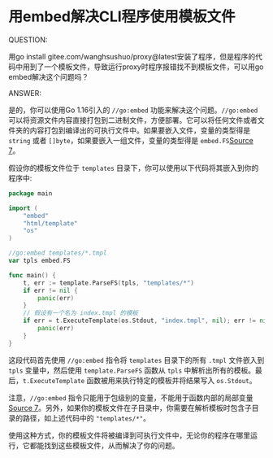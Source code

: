# 用embed解决CLI程序使用模板文件

QUESTION:

用go install gitee.com/wanghsushuo/proxy@latest安装了程序，但是程序的代码中用到了一个模板文件，导致运行proxy时程序报错找不到模板文件，可以用go embed解决这个问题吗？

ANSWER:

是的，你可以使用Go 1.16引入的 `//go:embed` 功能来解决这个问题。`//go:embed` 可以将资源文件内容直接打包到二进制文件，方便部署。它可以将任何文件或者文件夹的内容打包到编译出的可执行文件中。如果要嵌入文件，变量的类型得是 `string` 或者 `[]byte`，如果要嵌入一组文件，变量的类型得是 `embed.FS`[Source 7](https://taoshu.in/go/how-to-use-go-embed.html)。

假设你的模板文件位于 `templates` 目录下，你可以使用以下代码将其嵌入到你的程序中:

```go
package main

import (
    "embed"
    "html/template"
    "os"
)

//go:embed templates/*.tmpl
var tpls embed.FS

func main() {
    t, err := template.ParseFS(tpls, "templates/*")
    if err != nil {
        panic(err)
    }
    // 假设有一个名为 index.tmpl 的模板
    if err = t.ExecuteTemplate(os.Stdout, "index.tmpl", nil); err != nil {
        panic(err)
    }
}
```

这段代码首先使用 `//go:embed` 指令将 `templates` 目录下的所有 `.tmpl` 文件嵌入到 `tpls` 变量中，然后使用 `template.ParseFS` 函数从 `tpls` 中解析出所有的模板。最后，`t.ExecuteTemplate` 函数被用来执行特定的模板并将结果写入 `os.Stdout`。

注意，`//go:embed` 指令只能用于包级别的变量，不能用于函数内部的局部变量[Source 7](https://taoshu.in/go/how-to-use-go-embed.html)。另外，如果你的模板文件在子目录中，你需要在解析模板时包含子目录的路径，如上述代码中的 `"templates/*"`。

使用这种方式，你的模板文件将被编译到可执行文件中，无论你的程序在哪里运行，它都能找到这些模板文件，从而解决了你的问题。